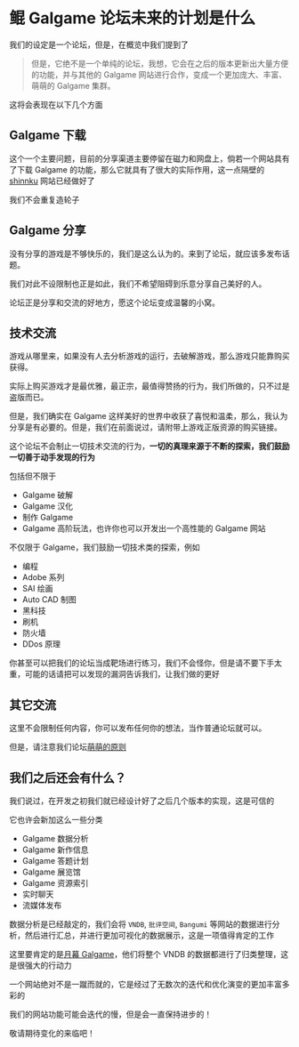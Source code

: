 # 鲲 Galgame 论坛未来的计划是什么

我们的设定是一个论坛，但是，在概览中我们提到了

> 但是，它绝不是一个单纯的论坛，我想，它会在之后的版本更新出大量方便的功能，并与其他的 Galgame 网站进行合作，变成一个更加庞大、丰富、萌萌的 Galgame 集群。

这将会表现在以下几个方面

## Galgame 下载

这个一个主要问题，目前的分享渠道主要停留在磁力和网盘上，倘若一个网站具有了下载 Galgame 的功能，那么它就具有了很大的实际作用，这一点隔壁的 [shinnku](https://shinnku.com) 网站已经做好了

我们不会重复造轮子

## Galgame 分享

没有分享的游戏是不够快乐的，我们是这么认为的。来到了论坛，就应该多发布话题。

我们对此不设限制也正是如此，我们不希望阻碍到乐意分享自己美好的人。

论坛正是分享和交流的好地方，愿这个论坛变成温馨的小窝。

## 技术交流

游戏从哪里来，如果没有人去分析游戏的运行，去破解游戏，那么游戏只能靠购买获得。

实际上购买游戏才是最优雅，最正宗，最值得赞扬的行为，我们所做的，只不过是盗版而已。

但是，我们确实在 Galgame 这样美好的世界中收获了喜悦和温柔，那么，我认为分享是有必要的。但是，我们在前面说过，请附带上游戏正版资源的购买链接。

这个论坛不会制止一切技术交流的行为，**一切的真理来源于不断的探索，我们鼓励一切善于动手发现的行为**

包括但不限于

* Galgame 破解
* Galgame 汉化
* 制作 Galgame
* Galgame 高阶玩法，也许你也可以开发出一个高性能的 Galgame 网站

不仅限于 Galgame，我们鼓励一切技术类的探索，例如

* 编程
* Adobe 系列
* SAI 绘画
* Auto CAD 制图
* 黑科技
* 刷机
* 防火墙
* DDos 原理

你甚至可以把我们的论坛当成靶场进行练习，我们不会怪你，但是请不要下手太重，可能的话请把可以发现的漏洞告诉我们，让我们做的更好

## 其它交流

这里不会限制任何内容，你可以发布任何你的想法，当作普通论坛就可以。

但是，请注意我们论坛[萌萌的原则](/kun-visualnovel-docs/others/aim#_1-第一-为什么是萌)

## 我们之后还会有什么？

我们说过，在开发之初我们就已经设计好了之后几个版本的实现，这是可信的

它也许会新加这么一些分类

* Galgame 数据分析
* Galgame 新作信息
* Galgame 答题计划
* Galgame 展览馆
* Galgame 资源索引
* 实时聊天
* 流媒体发布

数据分析是已经敲定的，我们会将 `VNDB`, `批评空间`, `Bangumi` 等网站的数据进行分析，然后进行汇总，并进行更加可视化的数据展示，这是一项值得肯定的工作

这里要肯定的是[月幕 Galgame](https://ymgal.games)，他们将整个 VNDB 的数据都进行了归类整理，这是很强大的行动力

一个网站绝对不是一蹴而就的，它是经过了无数次的迭代和优化演变的更加丰富多彩的

我们的网站功能可能会迭代的慢，但是会一直保持进步的！

敬请期待变化的来临吧！
